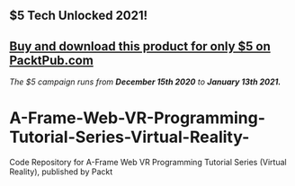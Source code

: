 ## $5 Tech Unlocked 2021!
[Buy and download this product for only $5 on PacktPub.com](https://www.packtpub.com/)
-----
*The $5 campaign         runs from __December 15th 2020__ to __January 13th 2021.__*

# A-Frame-Web-VR-Programming-Tutorial-Series-Virtual-Reality-
Code Repository for A-Frame Web VR Programming Tutorial Series (Virtual Reality), published by Packt
